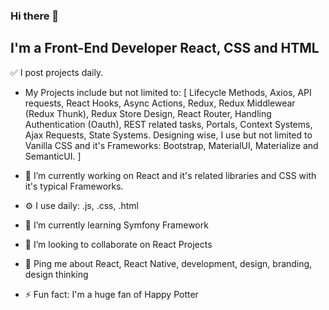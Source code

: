### Hi there 👋

## I'm a Front-End Developer React, CSS and HTML

✅ I post projects daily.

- My Projects include but not limited to: 
[
Lifecycle Methods, Axios, API requests, React Hooks, Async Actions, Redux, Redux Middlewear (Redux Thunk),
Redux Store Design, React Router, Handling Authentication (Oauth), REST related tasks, Portals, Context Systems,
Ajax Requests, State Systems.
Designing wise, I use but not limited to Vanilla CSS and it's Frameworks: Bootstrap, MaterialUI, Materialize and SemanticUI.
]

- 🔭 I’m currently working on React and it's related libraries and CSS with it's typical Frameworks.
- ⚙️ I use daily: .js, .css, .html
- 🌱 I’m currently learning Symfony Framework
- 👯 I’m looking to collaborate on React Projects
- 💬 Ping me about React, React Native, development, design, branding, design thinking
- ⚡ Fun fact: I'm a huge fan of Happy Potter
